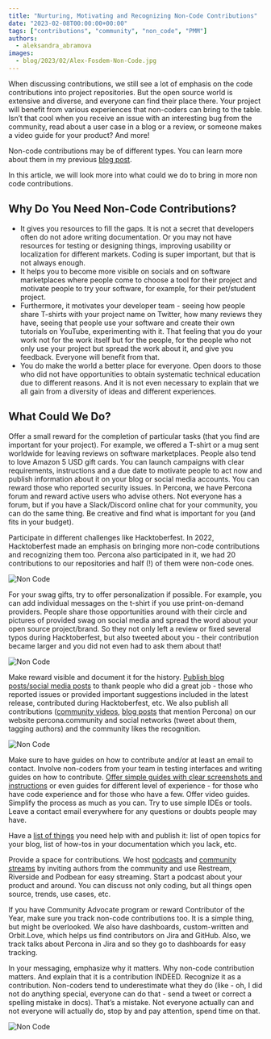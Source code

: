 ```yaml
---
title: "Nurturing, Motivating and Recognizing Non-Code Contributions"
date: "2023-02-08T00:00:00+00:00"
tags: ["contributions", "community", "non_code", "PMM"]
authors:
  - aleksandra_abramova
images:
  - blog/2023/02/Alex-Fosdem-Non-Code.jpg
---
```


When discussing contributions, we still see a lot of emphasis on the code contributions into project repositories. But the open source world is extensive and diverse, and everyone can find their place there. Your project will benefit from various experiences that non-coders can bring to the table. Isn’t that cool when you receive an issue with an interesting bug from the community, read about a user case in a blog or a review, or someone makes a video guide for your product? And more!

Non-code contributions may be of different types. You can learn more about them in my previous [blog post](https://percona.community/blog/2022/09/29/open-source-for-non-techs-find-your-way-to-contribute/). 

In this article, we will look more into what could we do to bring in more non code contributions. 

## Why Do You Need Non-Code Contributions?

- It gives you resources to fill the gaps. It is not a secret that developers often do not adore writing documentation. Or you may not have resources for testing or designing things, improving usability or localization for different markets. Coding is super important, but that is not always enough. 
- It helps you to become more visible on socials and on software marketplaces where people come to choose a tool for their project and motivate people to try your software, for example, for their pet/student project. 
- Furthermore, it motivates your developer team - seeing how people share T-shirts with your project name on Twitter, how many reviews they have, seeing that people use your software and create their own tutorials on YouTube, experimenting with it. That feeling that you do your work not for the work itself but for the people, for the people who not only use your project but spread the work about it, and give you feedback. Everyone will benefit from that. 
- You do make the world a better place for everyone. Open doors to those who did not have opportunities to obtain systematic technical education due to different reasons. And it is not even necessary to explain that we all gain from a diversity of ideas and different experiences. 

## What Could We Do?

Offer a small reward for the completion of particular tasks (that you find are important for your project). For example, we offered a T-shirt or a mug sent worldwide for leaving reviews on software marketplaces. People also tend to love Amazon 5 USD gift cards. You can launch campaigns with clear requirements, instructions and a due date to motivate people to act now and publish information about it on your blog or social media accounts. You can reward those who reported security issues. In Percona, we have Percona forum and reward active users who advise others. Not everyone has a forum, but if you have a Slack/Discord online chat for your community, you can do the same thing. Be creative and find what is important for you (and fits in your budget).

Participate in different challenges like Hacktoberfest. In 2022, Hacktoberfest made an emphasis on bringing more non-code contributions and recognizing them too. Percona also participated in it, we had 20 contributions to our repositories and half (!) of them were non-code ones.

![Non Code](/blog/2023/02/non_code.png)

For your swag gifts, try to offer personalization if possible. For example, you can add individual messages on the t-shirt if you use print-on-demand providers. People share those opportunities around with their circle and pictures of provided swag on social media and spread the word about your open source project/brand. So they not only left a review or fixed several typos during Hacktoberfest, but also tweeted about you - their contribution became larger and you did not even had to ask them about that!

![Non Code](/blog/2023/02/non_code1.png)

Make reward visible and document it for the history. [Publish blog posts/social media posts](https://www.percona.com/blog/hacktoberfest-results-percona-honors-the-contributors/) to thank people who did a great job - those who reported issues or provided important suggestions included in the latest release, contributed during Hacktoberfest, etc. 
We also publish all contributions ([community videos](https://percona.community/contribute/videos/), [blog posts](https://percona.community/contribute/articles/) that mention Percona) on our website percona.community and social networks (tweet about them, tagging authors) and the community likes the recognition.

![Non Code](/blog/2023/02/non_code2.png)

Make sure to have guides on how to contribute and/or at least an email to contact. Involve non-coders from your team in testing interfaces and writing guides on how to contribute. [Offer simple guides with clear screenshots and instructions](https://percona.community/blog/2022/02/10/how-to-publish-blog-post/) or even guides for different level of experience - for those who have code experience and for those who have a few. Offer video guides. Simplify the process as much as you can. Try to use simple IDEs or tools. Leave a contact email everywhere for any questions or doubts people may have. 

Have a [list of things](https://percona.community/contribute/opentopics/) you need help with and publish it: list of open topics for your blog, list of how-tos in your documentation which you lack, etc. 

Provide a space for contributions. We host [podcasts](https://percona.community/podcasts/) and [community streams](https://percona.community/events/) by inviting authors from the community and use Restream, Riverside and Podbean for easy streaming. Start a podcast about your product and around. You can discuss not only coding, but all things open source, trends, use cases, etc.

If you have Community Advocate program or reward Contributor of the Year, make sure you track non-code contributions too. It is a simple thing, but might be overlooked. We also have dashboards, custom-written and Orbit.Love, which helps us find contributors on Jira and GitHub. Also, we track talks about Percona in Jira and so they go to dashboards for easy tracking. 

In your messaging, emphasize why it matters. Why non-code contribution matters. And 
explain that it is a contribution INDEED. Recognize it as a contribution. Non-coders tend to underestimate what they do (like - oh, I did not do anything special, everyone can do that - send a tweet or correct a spelling mistake in docs). That’s a mistake. Not everyone actually can and not everyone will actually do, stop by and pay attention, spend time on that.

![Non Code](/blog/2023/02/non_code3.png)

